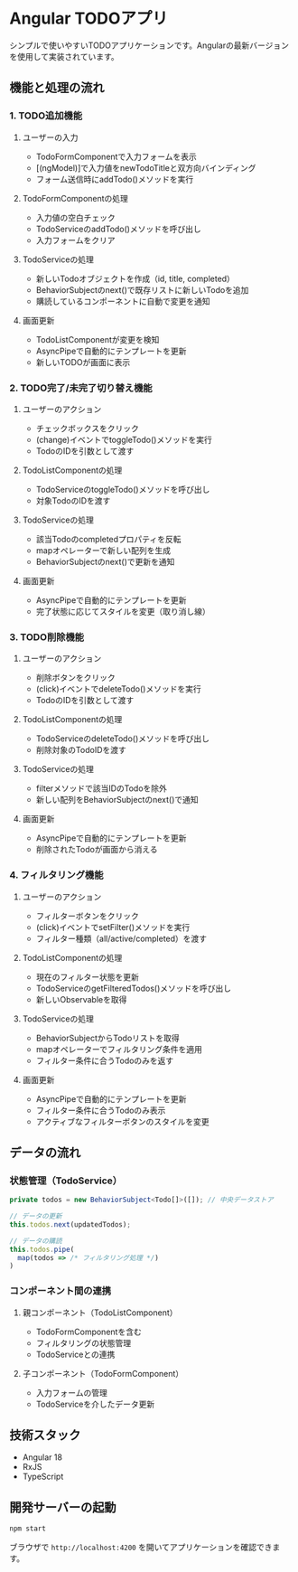# Angular TODOアプリ

シンプルで使いやすいTODOアプリケーションです。Angularの最新バージョンを使用して実装されています。

## 機能と処理の流れ

### 1. TODO追加機能

1. ユーザーの入力
   - TodoFormComponentで入力フォームを表示
   - [(ngModel)]で入力値をnewTodoTitleと双方向バインディング
   - フォーム送信時にaddTodo()メソッドを実行

2. TodoFormComponentの処理
   - 入力値の空白チェック
   - TodoServiceのaddTodo()メソッドを呼び出し
   - 入力フォームをクリア

3. TodoServiceの処理
   - 新しいTodoオブジェクトを作成（id, title, completed）
   - BehaviorSubjectのnext()で既存リストに新しいTodoを追加
   - 購読しているコンポーネントに自動で変更を通知

4. 画面更新
   - TodoListComponentが変更を検知
   - AsyncPipeで自動的にテンプレートを更新
   - 新しいTODOが画面に表示

### 2. TODO完了/未完了切り替え機能

1. ユーザーのアクション
   - チェックボックスをクリック
   - (change)イベントでtoggleTodo()メソッドを実行
   - TodoのIDを引数として渡す

2. TodoListComponentの処理
   - TodoServiceのtoggleTodo()メソッドを呼び出し
   - 対象TodoのIDを渡す

3. TodoServiceの処理
   - 該当Todoのcompletedプロパティを反転
   - mapオペレーターで新しい配列を生成
   - BehaviorSubjectのnext()で更新を通知

4. 画面更新
   - AsyncPipeで自動的にテンプレートを更新
   - 完了状態に応じてスタイルを変更（取り消し線）

### 3. TODO削除機能

1. ユーザーのアクション
   - 削除ボタンをクリック
   - (click)イベントでdeleteTodo()メソッドを実行
   - TodoのIDを引数として渡す

2. TodoListComponentの処理
   - TodoServiceのdeleteTodo()メソッドを呼び出し
   - 削除対象のTodoIDを渡す

3. TodoServiceの処理
   - filterメソッドで該当IDのTodoを除外
   - 新しい配列をBehaviorSubjectのnext()で通知

4. 画面更新
   - AsyncPipeで自動的にテンプレートを更新
   - 削除されたTodoが画面から消える

### 4. フィルタリング機能

1. ユーザーのアクション
   - フィルターボタンをクリック
   - (click)イベントでsetFilter()メソッドを実行
   - フィルター種類（all/active/completed）を渡す

2. TodoListComponentの処理
   - 現在のフィルター状態を更新
   - TodoServiceのgetFilteredTodos()メソッドを呼び出し
   - 新しいObservableを取得

3. TodoServiceの処理
   - BehaviorSubjectからTodoリストを取得
   - mapオペレーターでフィルタリング条件を適用
   - フィルター条件に合うTodoのみを返す

4. 画面更新
   - AsyncPipeで自動的にテンプレートを更新
   - フィルター条件に合うTodoのみ表示
   - アクティブなフィルターボタンのスタイルを変更

## データの流れ

### 状態管理（TodoService）
```typescript
private todos = new BehaviorSubject<Todo[]>([]); // 中央データストア

// データの更新
this.todos.next(updatedTodos);

// データの購読
this.todos.pipe(
  map(todos => /* フィルタリング処理 */)
)
```

### コンポーネント間の連携
1. 親コンポーネント（TodoListComponent）
   - TodoFormComponentを含む
   - フィルタリングの状態管理
   - TodoServiceとの連携

2. 子コンポーネント（TodoFormComponent）
   - 入力フォームの管理
   - TodoServiceを介したデータ更新

## 技術スタック

- Angular 18
- RxJS
- TypeScript

## 開発サーバーの起動

```bash
npm start
```

ブラウザで `http://localhost:4200` を開いてアプリケーションを確認できます。